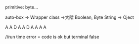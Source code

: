 primitive: byte...

auto-box -> Wrapper class  ->大階
Boolean, Byte
String -> Oject


A
A
D
A
A
D
A
A
A
A


//run time error = code is ok but terminal false



